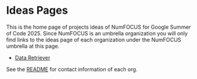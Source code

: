# Ideas Pages

This is the home page of projects ideas of NumFOCUS for Google Summer of Code 2025.
Since NumFOCUS is an umbrella organization you will only find links to the ideas
page of each organization under the NumFOCUS umbrella at this page.


- [Data Retriever](https://github.com/weecology/retriever/wiki/GSoC-2025-Project-Ideas)

See the [README](https://github.com/numfocus/gsoc/blob/master/README.md#organizations-confirmed-under-numfocus-umbrella) for contact information of each org.
